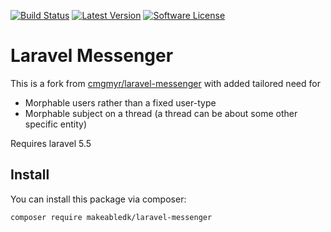 [![Build Status](https://img.shields.io/travis/makeabledk/laravel-messenger.svg?style=flat-square)](https://travis-ci.org/makeabledk/laravel-messenger)
[![Latest Version](https://img.shields.io/github/release/makeabledk/laravel-messenger.svg?style=flat-square)](https://github.com/makeabledk/laravel-messenger/releases)
[![Software License](https://img.shields.io/badge/license-MIT-brightgreen.svg?style=flat-square)](LICENSE)

# Laravel Messenger

This is a fork from [cmgmyr/laravel-messenger](https://github.com/cmgmyr/laravel-messenger) with added tailored need for 

- Morphable users rather than a fixed user-type
- Morphable subject on a thread (a thread can be about some other specific entity)

Requires laravel 5.5


## Install

You can install this package via composer:

``` bash
composer require makeabledk/laravel-messenger
```